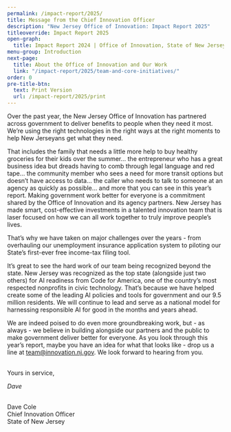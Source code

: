 ```yaml
---
permalink: /impact-report/2025/
title: Message from the Chief Innovation Officer
description: "New Jersey Office of Innovation: Impact Report 2025"
titleoverride: Impact Report 2025
open-graph:
  title: Impact Report 2024 | Office of Innovation, State of New Jersey
menu-group: Introduction
next-page:
  title: About the Office of Innovation and Our Work
  link: "/impact-report/2025/team-and-core-initiatives/"
order: 0
pre-title-btn:
  text: Print Version
  url: /impact-report/2025/print
---
```


Over the past year, the New Jersey Office of Innovation has partnered across government to deliver benefits to people when they need it most. We’re using the right technologies in the right ways at the right moments to help New Jerseyans get what they need.

That includes the family that needs a little more help to buy healthy groceries for their kids over the summer… the entrepreneur who has a great business idea but dreads having to comb through legal language and red tape… the community member who sees a need for more transit options but doesn’t have access to data… the caller who needs to talk to someone at an agency as quickly as possible… and more that you can see in this year’s report.
Making government work better for everyone is a commitment shared by the Office of Innovation and its agency partners. New Jersey has made smart, cost-effective investments in a talented innovation team that is laser focused on how we can all work together to truly improve people’s lives.

That’s why we have taken on major challenges over the years - from overhauling our unemployment insurance application system to piloting our State’s first-ever free income-tax filing tool.

It’s great to see the hard work of our team being recognized beyond the state. New Jersey was recognized as the top state (alongside just two others) for AI readiness from Code for America, one of the country’s most respected nonprofits in civic technology. That’s because we have helped create some of the leading AI policies and tools for government and our 9.5 million residents. We will continue to lead and serve as a national model for harnessing responsible AI for good in the months and years ahead.

We are indeed poised to do even more groundbreaking work, but - as always - we believe in building alongside our partners and the public to make government deliver better for everyone. As you look through this year’s report, maybe you have an idea for what that looks like - drop us a line at [team@innovation.nj.gov](mailto:team@innovation.nj.gov). We look forward to hearing from you.

<br>
Yours in service,

_Dave_

<br>
Dave Cole<br>
Chief Innovation Officer<br>
State of New Jersey
